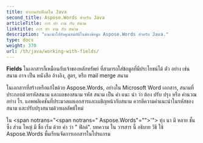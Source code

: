 ```yaml
---
title: ทํางานกับฟิลด์ใน Java
second_title: Aspose.Words สําหรับ Java
articleTitle: การ ทํา งาน กับ สนาม
linktitle: การ ทํา งาน กับ สนาม
description: "แนะนําไปยังคุณสมบัติในช่องข้อมูล Aspose.Words สําหรับ Java."
type: docs
weight: 370
url: /th/java/working-with-fields/
---
```


**Fields** ในเอกสารก็เหมือนกับเจ้าของหลักทรัพย์ ที่สามารถใส่ข้อมูลที่มีประโยชน์ได้ ตัว อย่าง เช่น สนาม อาจ เป็น หนังสือ อ้างอิง, สูตร, หรือ mail merge สนาม

ในเอกสารที่สร้างหรือแก้ไขด้วย Aspose.Words, อย่างใน Microsoft Word เอกสาร, สนามที่ประกอบด้วยรหัสสนาม และผลของสนาม รหัส สนาม เป็น คํา แนะ นํา ว่า ต้อง ปรับ ปรุง หรือ คํานวณ อย่าง ไร. แอพพลิเคชันที่ประมวลผลเอกสารและเผชิญหน้ากับสนาม ควรตีความคําแนะนําในรหัสของสนาม และปรับปรุงสนามด้วยผลลัพธ์ใหม่

ใน <span notrans="<span notrans=" Aspose.Words"=""></span>'"> ทุ่ง นา มี หลาย ชั้น ซึ่ง ส่วน ใหญ่ มี ชื่อ เริ่ม ด้วย คํา ว่า " ฟิลด์". บทความ ใน วารสาร นี้ อธิบาย วิธี ใช้ Aspose.Words ชั้นเรียนจัดการเอกสารในโปรแกรม